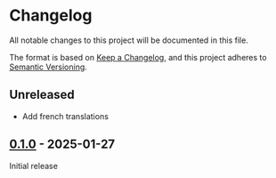 # Changelog

All notable changes to this project will be documented in this file.

The format is based on [Keep a Changelog](https://keepachangelog.com/en/1.1.0/),
and this project adheres to [Semantic Versioning](https://semver.org/spec/v2.0.0.html).

## Unreleased

- Add french translations

## [0.1.0] - 2025-01-27

Initial release

[0.1.0]: https://github.com/biblibre/omeka-s-module-PageHitsByItemSet/releases/tag/v0.1.0
